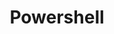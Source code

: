 ---
title: Powershell
permalink: powershell
publish: true
tags:
  - coding
  - foundations
  - powershell
flashcards: false
status:
  - 🟩
aliases:
  - Powershell
---